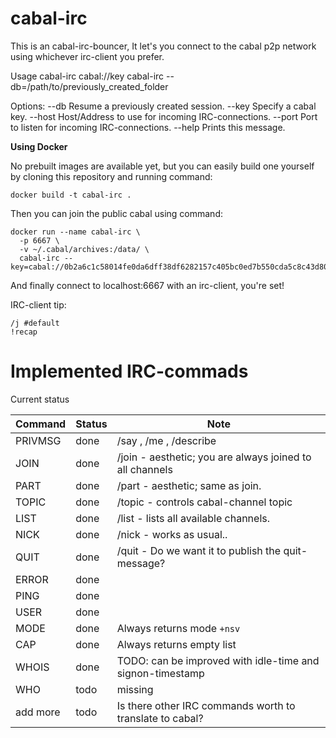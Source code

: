 # cabal-irc

This is an cabal-irc-bouncer, It let's you connect to
the cabal p2p network using whichever irc-client you prefer.

Usage
  cabal-irc cabal://key
  cabal-irc --db=/path/to/previously_created_folder

  Options:
    --db      Resume a previously created session.
    --key     Specify a cabal key.
    --host    Host/Address to use for incoming IRC-connections.
    --port    Port to listen for incoming IRC-connections.
    --help    Prints this message.

**Using Docker**

No prebuilt images are available yet, but you can easily build one yourself
by cloning this repository and running command:

    docker build -t cabal-irc .

Then you can join the public cabal using command:

    docker run --name cabal-irc \
      -p 6667 \
      -v ~/.cabal/archives:/data/ \
      cabal-irc --key=cabal://0b2a6c1c58014fe0da6dff38df6282157c405bc0ed7b550cda5c8c43d8067047

And finally connect to localhost:6667 with an irc-client, you're set!

IRC-client tip:

    /j #default
    !recap

# Implemented IRC-commads
Current status

| Command   | Status   | Note                                                       |
| --------- | -------- | ---------------------------------------------------------- |
| PRIVMSG   | done     | /say , /me , /describe                                     |
| JOIN      | done     | /join  - aesthetic; you are always joined to all channels  |
| PART      | done     | /part  - aesthetic; same as join.                          |
| TOPIC     | done     | /topic - controls cabal-channel topic                      |
| LIST      | done     | /list  - lists all available channels.                     |
| NICK      | done     | /nick  - works as usual..                                  |
| QUIT      | done     | /quit  - Do we want it to publish the quit-message?        |
| ERROR     | done     |                                                            |
| PING      | done     |                                                            |
| USER      | done     |                                                            |
| MODE      | done     | Always returns mode `+nsv`                                 |
| CAP       | done     | Always returns empty list                                  |
| WHOIS     | done     | TODO: can be improved with idle-time and signon-timestamp  |
| WHO       | todo     | missing                                                    |
| add more  | todo     | Is there other IRC commands worth to translate to cabal?   |


